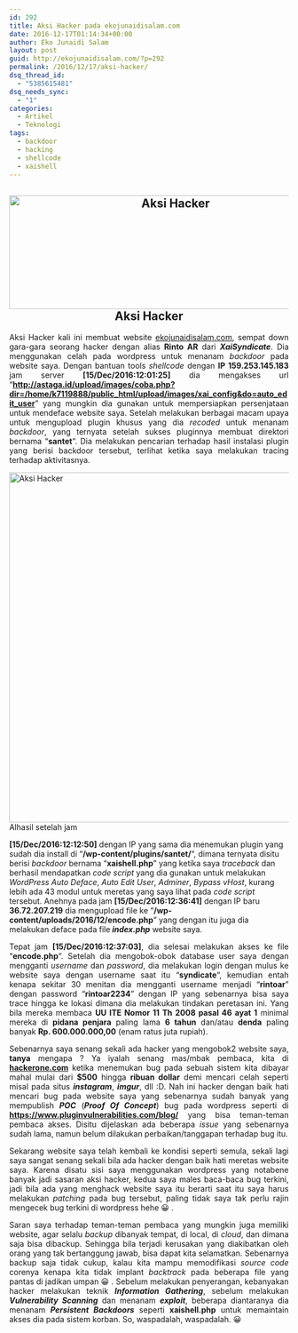 ```yaml
---
id: 292
title: Aksi Hacker pada ekojunaidisalam.com
date: 2016-12-17T01:14:34+00:00
author: Eko Junaidi Salam
layout: post
guid: http://ekojunaidisalam.com/?p=292
permalink: /2016/12/17/aksi-hacker/
dsq_thread_id:
  - "5385615481"
dsq_needs_sync:
  - "1"
categories:
  - Artikel
  - Teknologi
tags:
  - backdoor
  - hacking
  - shellcode
  - xaishell
---
```

<h2 style="text-align: center;">
  <a href="https://ekojunaidisalam.com/wp-content/uploads/2016/12/diretas.png"><img class="aligncenter size-large wp-image-293" src="https://ekojunaidisalam.com/wp-content/uploads/2016/12/diretas-1024x359.png" alt="Aksi Hacker" width="584" height="205" srcset="https://ekojunaidisalam.com/wp-content/uploads/2016/12/diretas-1024x359.png 1024w, https://ekojunaidisalam.com/wp-content/uploads/2016/12/diretas-300x105.png 300w, https://ekojunaidisalam.com/wp-content/uploads/2016/12/diretas-768x269.png 768w, https://ekojunaidisalam.com/wp-content/uploads/2016/12/diretas-500x175.png 500w, https://ekojunaidisalam.com/wp-content/uploads/2016/12/diretas.png 1368w" sizes="(max-width: 584px) 100vw, 584px" /></a>Aksi Hacker
</h2>

<p style="text-align: justify;">
  Aksi Hacker kali ini membuat website <a href="https://ekojunaidisalam.com/" target="_blank">ekojunaidisalam.com</a>, sempat down gara-gara seorang hacker dengan alias <strong>Rinto AR</strong> dari <em><strong>XaiSyndicate</strong></em>. Dia menggunakan celah pada wordpress untuk menanam <em>backdoor</em> pada website saya. Dengan bantuan tools <em>shellcode</em> dengan <strong>IP 159.253.145.183</strong> jam server <strong>[15/Dec/2016:12:01:25]</strong> dia mengakses url &#8220;<strong><a href="http://astaga.id/upload/images/coba.php?dir=/home/k7119888/public_html/upload/images/xai_config&do=auto_edit_user" target="_blank">http://astaga.id/upload/images/coba.php?dir=/home/k7119888/public_html/upload/images/xai_config&do=auto_edit_user</a></strong>&#8221; yang mungkin dia gunakan untuk mempersiapkan persenjataan untuk mendeface website saya. Setelah melakukan berbagai macam upaya untuk mengupload plugin khusus yang dia <em>recoded</em> untuk menanam <em>backdoor</em>, yang ternyata setelah sukses pluginnya membuat direktori bernama &#8220;<strong>santet</strong>&#8220;. Dia melakukan pencarian terhadap hasil instalasi plugin yang berisi backdoor tersebut, terlihat ketika saya melakukan tracing terhadap aktivitasnya.
</p>

<p style="text-align: justify;">
  <a href="https://ekojunaidisalam.com/wp-content/uploads/2016/12/shellcode.png"><img class="aligncenter size-full wp-image-294" src="https://ekojunaidisalam.com/wp-content/uploads/2016/12/shellcode.png" alt="Aksi Hacker" width="794" height="630" srcset="https://ekojunaidisalam.com/wp-content/uploads/2016/12/shellcode.png 794w, https://ekojunaidisalam.com/wp-content/uploads/2016/12/shellcode-300x238.png 300w, https://ekojunaidisalam.com/wp-content/uploads/2016/12/shellcode-768x609.png 768w, https://ekojunaidisalam.com/wp-content/uploads/2016/12/shellcode-378x300.png 378w" sizes="(max-width: 794px) 100vw, 794px" /></a><a name='more'></a>Alhasil setelah jam 
  
  <strong>[15/Dec/2016:12:12:50]</strong> dengan IP yang sama dia menemukan plugin yang sudah dia install di &#8220;<strong>/wp-content/plugins/santet/</strong>&#8220;, dimana ternyata disitu berisi <em>backdoor</em> bernama &#8220;<strong>xaishell.php</strong>&#8221; yang ketika saya <em>traceback</em> dan berhasil mendapatkan <em>code script</em> yang dia gunakan untuk melakukan <em>WordPress Auto Deface</em>, <em>Auto Edit User</em>, <em>Adminer</em>,<em> Bypass vHost</em>, kurang lebih ada 43 modul untuk meretas yang saya lihat pada <em>code script</em> tersebut. Anehnya pada jam <strong>[15/Dec/2016:12:36:41]</strong> dengan IP baru <strong>36.72.207.219</strong> dia mengupload file ke &#8220;<strong>/wp-content/uploads/2016/12/encode.php</strong>&#8221; yang dengan itu juga dia melakukan deface pada file<em><strong> index.php</strong></em> website saya.
</p>

<p style="text-align: justify;">
  Tepat jam <strong>[15/Dec/2016:12:37:03]</strong>, dia selesai melakukan akses ke file &#8220;<strong>encode.php</strong>&#8220;. Setelah dia mengobok-obok database user saya dengan mengganti <em>username</em> dan <em>password</em>, dia melakukan login dengan mulus ke website saya dengan username saat itu &#8220;<strong>syndicate</strong>&#8220;, kemudian entah kenapa sekitar 30 menitan dia mengganti username menjadi &#8220;<strong>rintoar</strong>&#8221; dengan password &#8220;<strong>rintoar2234</strong>&#8221; dengan IP yang sebenarnya bisa saya trace hingga ke lokasi dimana dia melakukan tindakan peretasan ini. Yang bila mereka membaca <strong>UU ITE Nomor 11 Th 2008 pasal 46 ayat 1</strong> minimal mereka di <strong>pidana penjara</strong> paling lama <strong>6 tahun</strong> dan/atau <strong>denda</strong> paling banyak <strong>Rp. 600.000.000,00</strong> (enam ratus juta rupiah).
</p>

<p style="text-align: justify;">
  Sebenarnya saya senang sekali ada hacker yang mengobok2 website saya, <strong>tanya</strong> mengapa ? Ya iyalah senang mas/mbak pembaca, kita di <a href="https://hackerone.com/" target="_blank"><strong>hackerone.com</strong></a> ketika menemukan bug pada sebuah sistem kita dibayar mahal mulai dari <strong>$500</strong> hingga <strong>ribuan dollar</strong> demi mencari celah seperti misal pada situs <strong><em>instagram</em></strong>, <strong><em>imgur</em></strong>, dll :D. Nah ini hacker dengan baik hati mencari bug pada website saya yang sebenarnya sudah banyak yang mempublish <em><strong>POC</strong> </em>(<em><strong>Proof Of Concept</strong></em>) bug pada wordpress seperti di <a href="https://www.pluginvulnerabilities.com/blog/" target="_blank"><strong>https://www.pluginvulnerabilities.com/blog/</strong></a> yang bisa teman-teman pembaca akses. Disitu dijelaskan ada beberapa <em>issue</em> yang sebenarnya sudah lama, namun belum dilakukan perbaikan/tanggapan terhadap bug itu.
</p>

<p style="text-align: justify;">
  Sekarang website saya telah kembali ke kondisi seperti semula, sekali lagi saya sangat senang sekali bila ada hacker dengan baik hati meretas website saya. Karena disatu sisi saya menggunakan wordpress yang notabene banyak jadi sasaran aksi hacker, kedua saya males baca-baca bug terkini, jadi bila ada yang menghack website saya itu berarti saat itu saya harus melakukan <em>patching</em> pada bug tersebut, paling tidak saya tak perlu rajin mengecek bug terkini di wordpress hehe 😀 .
</p>

<p style="text-align: justify;">
  Saran saya terhadap teman-teman pembaca yang mungkin juga memiliki website, agar selalu <em>backup</em> dibanyak tempat, di local, di <em>cloud</em>, dan dimana saja bisa dibackup. Sehingga bila terjadi kerusakan yang diakibatkan oleh orang yang tak bertanggung jawab, bisa dapat kita selamatkan. Sebenarnya backup saja tidak cukup, kalau kita mampu memodifikasi <em>source code</em> corenya kenapa kita tidak implant <em>backtrack</em> pada beberapa file yang pantas di jadikan umpan 😀 . Sebelum melakukan penyerangan, kebanyakan hacker melakukan teknik <strong><em>Information Gathering</em></strong>, sebelum melakukan <em><strong>Vulnerability Scanning</strong></em> dan menanam <em><strong>exploit</strong></em>, beberapa diantaranya dia menanam <em><strong>Persistent Backdoors</strong></em> seperti <strong>xaishell.php</strong> untuk memaintain akses dia pada sistem korban. So, waspadalah, waspadalah. 😀
</p>

